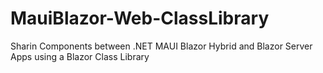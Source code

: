 # MauiBlazor-Web-ClassLibrary
 Sharin Components between .NET MAUI Blazor Hybrid and Blazor Server Apps using a Blazor Class Library
